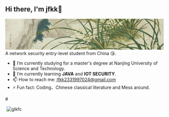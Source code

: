 ## Hi there, I'm jfkk👋
![picture](./Snipaste_2024-07-20_23-49-37.png)
A network security entry-level student from China 😘.
- 🔭 I’m currently studying for a master's degree at Nanjing University of Science and Technology.
- 🌱 I’m currently learning **JAVA** and **IOT SECURITY**.
- 📫 How to reach me: jfkk2331997024@gmail.com
- ⚡ Fun fact: Coding、Chinese classical literature and Mess around.
  
#<p>&nbsp;<img align="center" src="https://github-readme-stats.vercel.app/api?username=glkfc&show_icons=true&locale=en" alt="glkfc" /></p>
